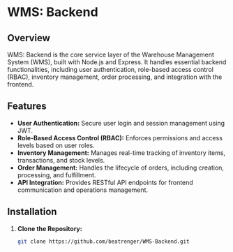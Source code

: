# WMS: Backend

## Overview

WMS: Backend is the core service layer of the Warehouse Management System (WMS), built with Node.js and Express. It handles essential backend functionalities, including user authentication, role-based access control (RBAC), inventory management, order processing, and integration with the frontend.

## Features

- **User Authentication:** Secure user login and session management using JWT.
- **Role-Based Access Control (RBAC):** Enforces permissions and access levels based on user roles.
- **Inventory Management:** Manages real-time tracking of inventory items, transactions, and stock levels.
- **Order Management:** Handles the lifecycle of orders, including creation, processing, and fulfillment.
- **API Integration:** Provides RESTful API endpoints for frontend communication and operations management.

## Installation

1. **Clone the Repository:**
   ```bash
   git clone https://github.com/beatrenger/WMS-Backend.git
